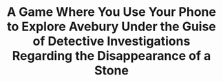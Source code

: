 ---
layout: project
title: A Game Where You Use Your Phone to Explore Avebury Under the Guise of Detective Investigations Regarding the Disappearance of a Stone
titlebar: the Disappearance of a Stone
blurb: Commissioned mobile XR title for LoGaCulture. Investigate the disappearance of a standing stone and find who, or what, is responsible!
year: 2025

id: disappearance_of_a_stone
category: games
tags: games professional commission mobile xr ar locative

#screenshot-width: 362
#screenshot-height: 640
#screenshot-thumbnails: false
#screenshots: 6

links:
    - text: "Google Play"
      link: https://play.google.com/store/apps/details?id=com.KimeraRoyal.theDisappearanceofaStone
    - text: "itch.io"
      link: "https://kimeraroyal.itch.io/the-disappearance-of-a-stone"
---